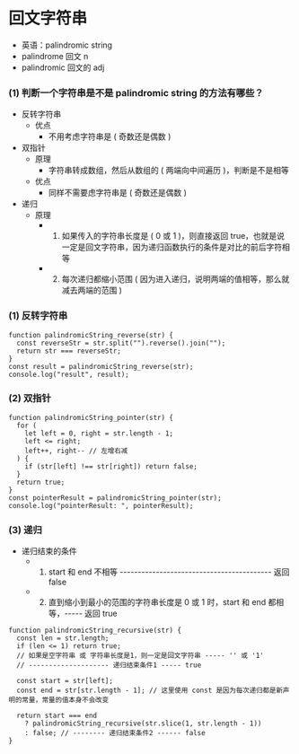 # 回文字符串

- 英语：palindromic string
- palindrome 回文 n
- palindromic 回文的 adj

### (1) 判断一个字符串是不是 palindromic string 的方法有哪些？

- 反转字符串
  - 优点
    - 不用考虑字符串是 ( 奇数还是偶数 )
- 双指针
  - 原理
    - 字符串转成数组，然后从数组的 ( 两端向中间遍历 )，判断是不是相等
  - 优点
    - 同样不需要虑字符串是 ( 奇数还是偶数 )
- 递归
  - 原理
    - 1. 如果传入的字符串长度是 ( 0 或 1 )，则直接返回 true，也就是说一定是回文字符串，因为递归函数执行的条件是对比的前后字符相等
    - 2. 每次递归都缩小范围 ( 因为进入递归，说明两端的值相等，那么就减去两端的范围 )

### (1) 反转字符串

```
function palindromicString_reverse(str) {
  const reverseStr = str.split("").reverse().join("");
  return str === reverseStr;
}
const result = palindromicString_reverse(str);
console.log("result", result);
```

### (2) 双指针

```
function palindromicString_pointer(str) {
  for (
    let left = 0, right = str.length - 1;
    left <= right;
    left++, right-- // 左增右减
  ) {
    if (str[left] !== str[right]) return false;
  }
  return true;
}
const pointerResult = palindromicString_pointer(str);
console.log("pointerResult: ", pointerResult);
```

### (3) 递归

- 递归结束的条件
  - 1. start 和 end 不相等 ------------------------------------------ 返回 false
  - 2. 直到缩小到最小的范围的字符串长度是 0 或 1 时，start 和 end 都相等，----- 返回 true

```
function palindromicString_recursive(str) {
  const len = str.length;
  if (len <= 1) return true;
  // 如果是空字符串 或 字符串长度是1，则一定是回文字符串 ----- '' 或 '1'
  // -------------------- 递归结束条件1 ----- true

  const start = str[left];
  const end = str[str.length - 1]; // 这里使用 const 是因为每次递归都是新声明的常量，常量的值本身不会改变

  return start === end
    ? palindromicString_recursive(str.slice(1, str.length - 1))
    : false; // -------- 递归结束条件2 ------ false
}
```

